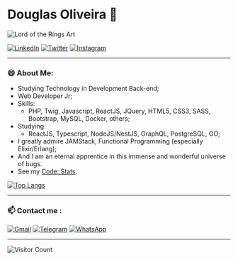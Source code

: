 # Douglas Oliveira 👋
![Lord of the Rings Art](https://i.ibb.co/ySy4jM0/Untitled.png)

[![LinkedIn](https://img.shields.io/badge/linkedin-%230077B5.svg?style=for-the-badge&logo=linkedin&logoColor=white)](https://www.linkedin.com/in/odouglas-oliveira/) 
[![Twitter](https://img.shields.io/badge/Twitter-%231DA1F2.svg?style=for-the-badge&logo=Twitter&logoColor=white)](https://twitter.com/xDouglas90) 
[![Instagram](https://img.shields.io/badge/Instagram-%23E4405F.svg?style=for-the-badge&logo=Instagram&logoColor=white)](https://www.instagram.com/xdouglas90/)

_____


### 😄 About Me:
* Studying Technology in Development Back-end;
* Web Developer Jr;
* Skills:
    - PHP, Twig, Javascript, ReactJS, JQuery, HTML5, CSS3, SASS, Bootstrap, MySQL, Docker, others;
* Studying:
    - ReactJS, Typescript, NodeJS/NestJS, GraphQL, PostgreSQL, GO;
* I greatly admire JAMStack, Functional Programming (especially Elixir/Erlang);
* And I am an eternal apprentice in this immense and wonderful universe of bugs.
* See my [Code::Stats](https://codestats.net/users/xdouglas90#signup-form).

[![Top Langs](https://github-readme-stats.vercel.app/api/top-langs/?username=xdouglas90&layout=compact)](https://github.com/xdouglas90/github-readme-stats)

<!-- ![Customized Card](https://github-readme-stats.vercel.app/api/pin?username=anuraghazra&repo=github-readme-stats&title_color=fff&icon_color=f9f9f9&text_color=9f9f9f&bg_color=151515) -->

_____


### 📫 Contact me :
[![Gmail](https://img.shields.io/badge/Gmail-D14836?style=for-the-badge&logo=gmail&logoColor=white)](mailto:odouglas.dev@gmail.com) 
[![Telegram](https://img.shields.io/badge/Telegram-2CA5E0?style=for-the-badge&logo=telegram&logoColor=white)](https://t.me/odouglasdev)
[![WhatsApp](https://img.shields.io/badge/WhatsApp-25D366?style=for-the-badge&logo=whatsapp&logoColor=white)](https://api.whatsapp.com/send?phone=5551986150326)

_____

![Visitor Count](https://profile-counter.glitch.me/xdouglas90/count.svg)
